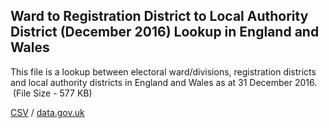 ## Ward to Registration District to Local Authority District (December 2016) Lookup in England and Wales

This file is a lookup between electoral ward/divisions, registration districts and local authority districts in England and Wales as at 31 December 2016.  (File Size - 577 KB)

[CSV](../csv/092.csv) / [data.gov.uk](https://data.gov.uk/dataset/b84069e8-2d7e-4743-8397-a6f2a40963e4/ward-to-registration-district-to-local-authority-district-december-2016-lookup-in-england-and-wales)

